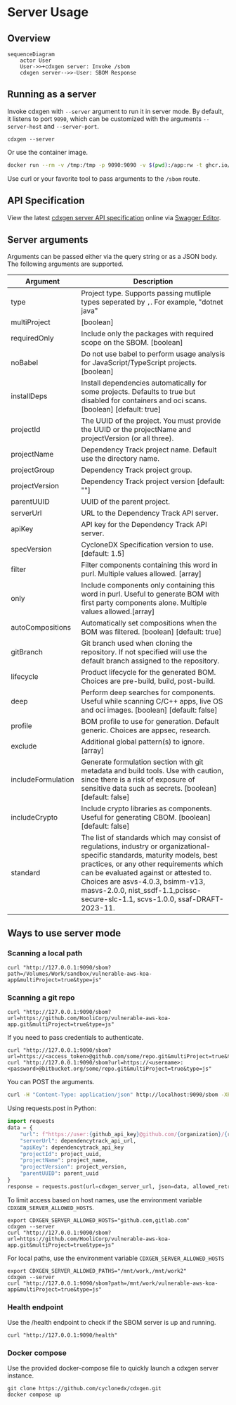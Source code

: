 # Server Usage

## Overview

```mermaid
sequenceDiagram
    actor User
    User->>+cdxgen server: Invoke /sbom
    cdxgen server-->>-User: SBOM Response
```

## Running as a server

Invoke cdxgen with `--server` argument to run it in server mode. By default, it listens to port `9090`, which can be customized with the arguments `--server-host` and `--server-port`.

```shell
cdxgen --server
```

Or use the container image.

```bash
docker run --rm -v /tmp:/tmp -p 9090:9090 -v $(pwd):/app:rw -t ghcr.io/cyclonedx/cdxgen -r /app --server --server-host 0.0.0.0
```

Use curl or your favorite tool to pass arguments to the `/sbom` route.

## API Specification

View the latest [cdxgen server API specification](https://github.com/CycloneDX/cdxgen/blob/master/lib/server/openapi.yaml) online via [Swagger Editor](https://editor.swagger.io/?url=https://raw.githubusercontent.com/CycloneDX/cdxgen/master/lib/server/openapi.yaml).

## Server arguments

Arguments can be passed either via the query string or as a JSON body. The following arguments are supported.

| Argument           | Description                                                                                                                                                                                                                                                                                                                           |
| ------------------ | ------------------------------------------------------------------------------------------------------------------------------------------------------------------------------------------------------------------------------------------------------------------------------------------------------------------------------------- |
| type               | Project type. Supports passing mutliple types seperated by `,`. For example, "dotnet java"                                                                                                                                                                                                                                            |
| multiProject       | [boolean]                                                                                                                                                                                                                                                                                                                             |
| requiredOnly       | Include only the packages with required scope on the SBOM. [boolean]                                                                                                                                                                                                                                                                  |
| noBabel            | Do not use babel to perform usage analysis for JavaScript/TypeScript projects. [boolean]                                                                                                                                                                                                                                              |
| installDeps        | Install dependencies automatically for some projects. Defaults to true but disabled for containers and oci scans. [boolean] [default: true]                                                                                                                                                                                           |
| projectId          | The UUID of the project. You must provide the UUID or the projectName and projectVersion (or all three).                                                                                                                                                                                                                              |
| projectName        | Dependency Track project name. Default use the directory name.                                                                                                                                                                                                                                                                        |
| projectGroup       | Dependency Track project group.                                                                                                                                                                                                                                                                                                       |
| projectVersion     | Dependency Track project version [default: ""]                                                                                                                                                                                                                                                                                        |
| parentUUID         | UUID of the parent project.                                                                                                                                                                                                                                                                                                           |
| serverUrl          | URL to the Dependency Track API server.                                                                                                                                                                                                                                                                                               |
| apiKey             | API key for the Dependency Track API server.                                                                                                                                                                                                                                                                                          |
| specVersion        | CycloneDX Specification version to use. [default: 1.5]                                                                                                                                                                                                                                                                                |
| filter             | Filter components containing this word in purl. Multiple values allowed. [array]                                                                                                                                                                                                                                                      |
| only               | Include components only containing this word in purl. Useful to generate BOM with first party components alone. Multiple values allowed.[array]                                                                                                                                                                                       |
| autoCompositions   | Automatically set compositions when the BOM was filtered. [boolean] [default: true]                                                                                                                                                                                                                                                   |
| gitBranch          | Git branch used when cloning the repository. If not specified will use the default branch assigned to the repository.                                                                                                                                                                                                                 |
| lifecycle          | Product lifecycle for the generated BOM. Choices are pre-build, build, post-build.                                                                                                                                                                                                                                                    |
| deep               | Perform deep searches for components. Useful while scanning C/C++ apps, live OS and oci images. [boolean] [default: false]                                                                                                                                                                                                            |
| profile            | BOM profile to use for generation. Default generic. Choices are appsec, research.                                                                                                                                                                                                                                                     |
| exclude            | Additional global pattern(s) to ignore. [array]                                                                                                                                                                                                                                                                                       |
| includeFormulation | Generate formulation section with git metadata and build tools. Use with caution, since there is a risk of exposure of sensitive data such as secrets. [boolean] [default: false]                                                                                                                                                     |
| includeCrypto      | Include crypto libraries as components. Useful for generating CBOM. [boolean] [default: false]                                                                                                                                                                                                                                        |
| standard           | The list of standards which may consist of regulations, industry or organizational-specific standards, maturity models, best practices, or any other requirements which can be evaluated against or attested to. Choices are asvs-4.0.3, bsimm-v13, masvs-2.0.0, nist_ssdf-1.1,pcissc-secure-slc-1.1, scvs-1.0.0, ssaf-DRAFT-2023-11. |

## Ways to use server mode

### Scanning a local path

```shell
curl "http://127.0.0.1:9090/sbom?path=/Volumes/Work/sandbox/vulnerable-aws-koa-app&multiProject=true&type=js"
```

### Scanning a git repo

```shell
curl "http://127.0.0.1:9090/sbom?url=https://github.com/HooliCorp/vulnerable-aws-koa-app.git&multiProject=true&type=js"
```

If you need to pass credentials to authenticate.

```shell
curl "http://127.0.0.1:9090/sbom?url=https://<access_token>@github.com/some/repo.git&multiProject=true&type=js"
curl "http://127.0.0.1:9090/sbom?url=https://<username>:<password>@bitbucket.org/some/repo.git&multiProject=true&type=js"
```

You can POST the arguments.

```bash
curl -H "Content-Type: application/json" http://localhost:9090/sbom -XPOST -d $'{"url": "https://github.com/HooliCorp/vulnerable-aws-koa-app.git", "type": "nodejs", "multiProject": "true"}'
```

Using requests.post in Python:

```python
import requests
data = {
    "url": f"https://user:{github_api_key}@github.com/{organization}/{repository}.git",
    "serverUrl": dependencytrack_api_url,
    "apiKey": dependencytrack_api_key
    "projectId": project_uuid,
    "projectName": project_name,
    "projectVersion": project_version,
    "parentUUID": parent_uuid
}
response = requests.post(url=cdxgen_server_url, json=data, allowed_retries=0)
```

To limit access based on host names, use the environment variable `CDXGEN_SERVER_ALLOWED_HOSTS`.

```shell
export CDXGEN_SERVER_ALLOWED_HOSTS="github.com,gitlab.com"
cdxgen --server
curl "http://127.0.0.1:9090/sbom?url=https://github.com/HooliCorp/vulnerable-aws-koa-app.git&multiProject=true&type=js"
```

For local paths, use the environment variable `CDXGEN_SERVER_ALLOWED_HOSTS`

```shell
export CDXGEN_SERVER_ALLOWED_PATHS="/mnt/work,/mnt/work2"
cdxgen --server
curl "http://127.0.0.1:9090/sbom?path=/mnt/work/vulnerable-aws-koa-app&multiProject=true&type=js"
```

### Health endpoint

Use the /health endpoint to check if the SBOM server is up and running.

```shell
curl "http://127.0.0.1:9090/health"
```

### Docker compose

Use the provided docker-compose file to quickly launch a cdxgen server instance.

```shell
git clone https://github.com/cyclonedx/cdxgen.git
docker compose up
```
